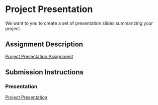 # Project Presentation
We want to you to create a set of presentation slides summarizing your project.

## Assignment Description
[Project Presentation Assignment](https://education.launchcode.org/liftoff/assignments/project-presentation/)

## Submission Instructions

### Presentation
[Project Presentation](https://github.com/vineela517/liftoff-assignments/blob/master/P6-Project_Presentation/Online%20restaurant%20order-ppt.pdf)
